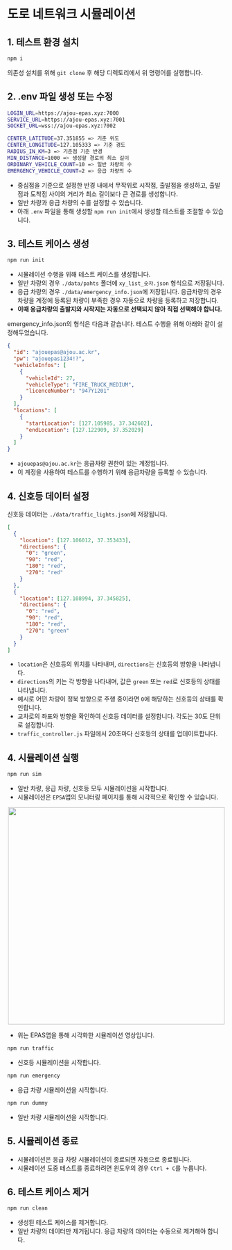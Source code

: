 # 도로 네트워크 시뮬레이션

## 1. 테스트 환경 설치

```bash
npm i
```

의존성 설치를 위해 `git clone` 후 해당 디렉토리에서 위 명령어를 실행합니다.

## 2. .env 파일 생성 또는 수정

```bash
LOGIN_URL=https://ajou-epas.xyz:7000
SERVICE_URL=https://ajou-epas.xyz:7001
SOCKET_URL=wss://ajou-epas.xyz:7002

CENTER_LATITUDE=37.351855 => 기준 위도
CENTER_LONGITUDE=127.105333 => 기준 경도
RADIUS_IN_KM=3 => 기준점 기준 반경
MIN_DISTANCE=1000 => 생성할 경로의 최소 길이
ORDINARY_VEHICLE_COUNT=10 => 일반 차량의 수
EMERGENCY_VEHICLE_COUNT=2 => 응급 차량의 수
```

- 중심점을 기준으로 설정한 반경 내에서 무작위로 시작점, 출발점을 생성하고, 출발점과 도착점 사이의 거리가 최소 길이보다 큰 경로를 생성합니다.
- 일반 차량과 응급 차량의 수를 설정할 수 있습니다.
- 아래 `.env` 파일을 통해 생성할 `npm run init`에서 생성할 테스트를 조절할 수 있습니다.

## 3. 테스트 케이스 생성

```bash
npm run init
```

- 시뮬레이션 수행을 위해 테스트 케이스를 생성합니다.
- 일반 차량의 경우 `./data/pahts` 폴더에 `xy_list_숫자.json` 형식으로 저장됩니다.
- 응급 차량의 경우 `./data/emergency_info.json`에 저장됩니다. 응급차량의 경우 차량을 계정에 등록된 차량이 부족한 경우 자동으로 차량을 등록하고 저장합니다.
- **이때 응급차량의 출발지와 시작지는 자동으로 선택되지 않아 직접 선택해야 합니다.**

emergency_info.json의 형식은 다음과 같습니다. 테스트 수행을 위해 아래와 같이 설정해두었습니다.

```json
{
  "id": "ajouepas@ajou.ac.kr",
  "pw": "ajouepas1234!?",
  "vehicleInfos": [
    {
      "vehicleId": 27,
      "vehicleType": "FIRE_TRUCK_MEDIUM",
      "licenceNumber": "947Y1201"
    }
  ],
  "locations": [
    {
      "startLocation": [127.105985, 37.342602],
      "endLocation": [127.122909, 37.352029]
    }
  ]
}
```

- `ajouepas@ajou.ac.kr`는 응급차량 권한이 있는 계정입니다.
- 이 계정을 사용하여 테스트를 수행하기 위해 응급차량을 등록할 수 있습니다.

## 4. 신호등 데이터 설정

신호등 데이터는 `./data/traffic_lights.json`에 저장됩니다.

```json
[
  {
    "location": [127.106012, 37.353433],
    "directions": {
      "0": "green",
      "90": "red",
      "180": "red",
      "270": "red"
    }
  },
  {
    "location": [127.108994, 37.345825],
    "directions": {
      "0": "red",
      "90": "red",
      "180": "red",
      "270": "green"
    }
  }
]
```

- `location`은 신호등의 위치를 나타내며, `directions`는 신호등의 방향을 나타냅니다.
- `directions`의 키는 각 방향을 나타내며, 값은 `green` 또는 `red`로 신호등의 상태를 나타냅니다.
- 예시로 어떤 차량이 정북 방향으로 주행 중이라면 `0`에 해당하는 신호등의 상태를 확인합니다.
- 교차로의 좌표와 방향을 확인하여 신호등 데이터를 설정합니다. 각도는 30도 단위로 설정합니다.
- `traffic_controller.js` 파일에서 20초마다 신호등의 상태를 업데이트합니다.

## 4. 시뮬레이션 실행

```bash
npm run sim
```

- 일반 차량, 응급 차량, 신호등 모두 시뮬레이션을 시작합니다.
- 시뮬레이션은 `EPSA`앱의 모니터링 페이지를 통해 시각적으로 확인할 수 있습니다.

<div align="center">
    <img src="https://github.com/Ajou-Soft-19/road-simulator/assets/32717522/ade13bb5-91ff-47ae-8567-16cff7a2908d" width="500">
</div>

- 위는 EPAS앱을 통해 시각화한 시뮬레이션 영상입니다.

```bash
npm run traffic
```

- 신호등 시뮬레이션을 시작합니다.

```bash
npm run emergency
```

- 응급 차량 시뮬레이션을 시작합니다.

```bash
npm run dummy
```

- 일반 차량 시뮬레이션을 시작합니다.

## 5. 시뮬레이션 종료

- 시뮬레이션은 응급 차량 시뮬레이션이 종료되면 자동으로 종료됩니다.
- 시뮬레이션 도중 테스트를 종료하려면 윈도우의 경우 `Ctrl + C`를 누릅니다.

## 6. 테스트 케이스 제거

```bash
npm run clean
```

- 생성된 테스트 케이스를 제거합니다.
- 일반 차량의 데이터만 제거됩니다. 응급 차량의 데이터는 수동으로 제거해야 합니다.
